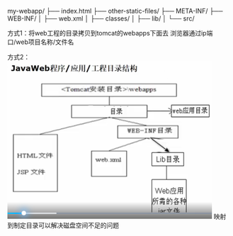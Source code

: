 my-webapp/
├── index.html
├── other-static-files/
├── META-INF/
├── WEB-INF/
│   ├── web.xml
│   ├── classes/
│   ├── lib/
│   └── src/



方式1：将web工程的目录拷贝到tomcat的webapps下面去
浏览器通过ip端口/web项目名称/文件名

方式2：![alt text](1-11方式2映射web工程目录.png)
映射到制定目录可以解决磁盘空间不足的问题